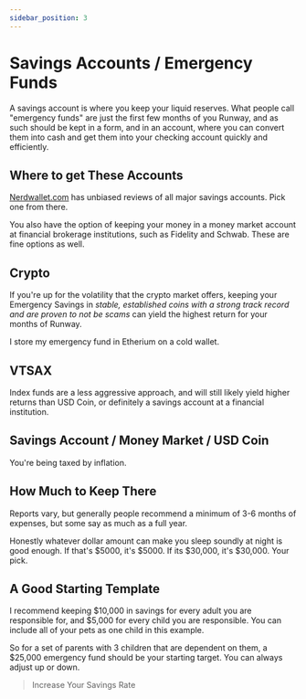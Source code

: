 ```yaml
---
sidebar_position: 3
---
```


# Savings Accounts / Emergency Funds

A savings account is where you keep your liquid reserves. What people call "emergency funds" are just the first few months of you Runway, and as such should be kept in a form, and in an account, where you can convert them into cash and get them into your checking account quickly and efficiently.

## Where to get These Accounts

[Nerdwallet.com](https://www.nerdwallet.com/?trk=nw_gn_5.0) has unbiased reviews of all major savings accounts. Pick one from there.

You also have the option of keeping your money in a money market account at financial brokerage institutions, such as Fidelity and Schwab. These are fine options as well.

## Crypto

If you're up for the volatility that the crypto market offers, keeping your Emergency Savings in *stable, established coins with a strong track record and are proven to not be scams* can yield the highest return for your months of Runway.

I store my emergency fund in Etherium on a cold wallet.

## VTSAX

Index funds are a less aggressive approach, and will still likely yield higher returns than USD Coin, or definitely a savings account at a financial institution.

## Savings Account / Money Market / USD Coin

You're being taxed by inflation.

## How Much to Keep There

Reports vary, but generally people recommend a minimum of 3-6 months of expenses, but some say as much as a full year. 

Honestly whatever dollar amount can make you sleep soundly at night is good enough. If that's $5000, it's $5000. If its $30,000, it's $30,000. Your pick.

## A Good Starting Template

I recommend keeping $10,000 in savings for every adult you are responsible for, and $5,000 for every child you are responsible. You can include all of your pets as one child in this example.

So for a set of parents with 3 children that are dependent on them, a $25,000 emergency fund should be your starting target. You can always adjust up or down.

>Increase Your Savings Rate